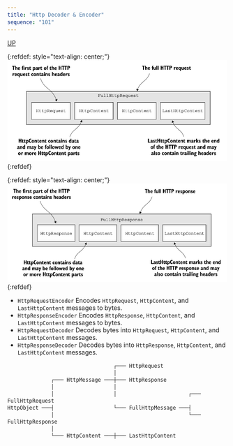 ```yaml
---
title: "Http Decoder & Encoder"
sequence: "101"
---
```


[UP](/netty.html)


{:refdef: style="text-align: center;"}
![](/assets/images/netty/protocol/http/http-request-components-parts.png)
{:refdef}

{:refdef: style="text-align: center;"}
![](/assets/images/netty/protocol/http/http-response-components-parts.png)
{:refdef}

- `HttpRequestEncoder` Encodes `HttpRequest`, `HttpContent`, and `LastHttpContent` messages to bytes.
- `HttpResponseEncoder` Encodes `HttpResponse`, `HttpContent`, and `LastHttpContent` messages to bytes.
- `HttpRequestDecoder` Decodes bytes into `HttpRequest`, `HttpContent`, and `LastHttpContent` messages.
- `HttpResponseDecoder` Decodes bytes into `HttpResponse`, `HttpContent`, and `LastHttpContent` messages.


```text
                                  ┌─── HttpRequest
                                  │
              ┌─── HttpMessage ───┼─── HttpResponse
              │                   │
              │                   │                       ┌─── FullHttpRequest
HttpObject ───┤                   └─── FullHttpMessage ───┤
              │                                           └─── FullHttpResponse
              │
              └─── HttpContent ───┼─── LastHttpContent
```
